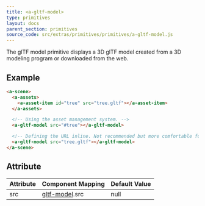 ```yaml
---
title: <a-gltf-model>
type: primitives
layout: docs
parent_section: primitives
source_code: src/extras/primitives/primitives/a-gltf-model.js
---
```


The glTF model primitive displays a 3D glTF model created from a 3D
modeling program or downloaded from the web.

## Example

```html
<a-scene>
  <a-assets>
    <a-asset-item id="tree" src="tree.gltf"></a-asset-item>
  </a-assets>

  <!-- Using the asset management system. -->
  <a-gltf-model src="#tree"></a-gltf-model>

  <!-- Defining the URL inline. Not recommended but more comfortable for web developers. -->
  <a-gltf-model src="tree.gltf"></a-gltf-model>
</a-scene>
```

## Attribute

[gltf]: ../components/gltf-model.md

| Attribute | Component Mapping      | Default Value |
|-----------|------------------------|---------------|
| src       | [gltf-model][gltf].src | null          |
